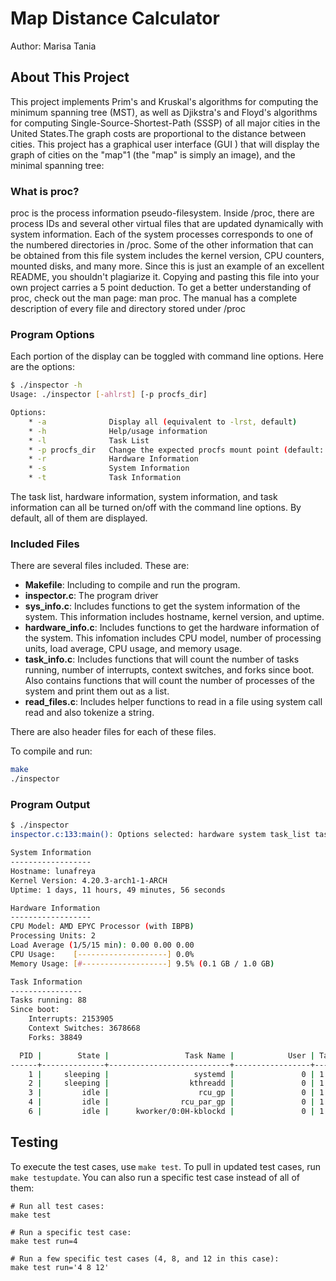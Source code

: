 # Map Distance Calculator

Author: Marisa Tania  

## About This Project
This project implements Prim's and Kruskal's algorithms for computing the minimum spanning tree (MST), as well as Djikstra's and Floyd's algorithms for computing Single-Source-Shortest-Path (SSSP) of all major cities in the United States.The graph costs are proportional to the distance between cities. This project has a graphical user interface (GUI ) that will display the graph of cities on the "map"1 (the "map" is simply an image), and the minimal spanning tree:


### What is proc?
proc is the process information pseudo-filesystem. Inside /proc, there are process IDs and several other virtual files that are updated dynamically with system information. Each of the system processes corresponds to one of the numbered directories in /proc. Some of the other information that can be obtained from this file system includes the kernel version, CPU counters, mounted disks, and many more.  Since this is just an example of an excellent README, you shouldn't plagiarize it. Copying and pasting this file into your own project carries a 5 point deduction.  To get a better understanding of proc, check out the man page: man proc. The manual has a complete description of every file and directory stored under /proc

### Program Options
Each portion of the display can be toggled with command line options. Here are the options:
```bash
$ ./inspector -h
Usage: ./inspector [-ahlrst] [-p procfs_dir]

Options:
    * -a              Display all (equivalent to -lrst, default)
    * -h              Help/usage information
    * -l              Task List
    * -p procfs_dir   Change the expected procfs mount point (default: /proc)
    * -r              Hardware Information
    * -s              System Information
    * -t              Task Information
```
The task list, hardware information, system information, and task information can all be turned on/off with the command line options. By default, all of them are displayed.

### Included Files
There are several files included. These are:
   - <b>Makefile</b>: Including to compile and run the program.
   - <b>inspector.c</b>: The program driver
   - <b>sys_info.c</b>: Includes functions to get the system information of the system. This information includes hostname, kernel version, and uptime.
   - <b>hardware_info.c</b>: Includes functions to get the hardware information of the system. This infomation includes CPU model, number of processing units, load average, CPU usage, and memory usage.
   - <b>task_info.c</b>: Includes functions that will count the number of tasks running, number of interrupts, context switches, and forks since boot. Also contains functions that will count the number of processes of the system and print them out as a list.
   - <b>read_files.c</b>: Includes helper functions to read in a file using system call read and also tokenize a string.

There are also header files for each of these files.


To compile and run:

```bash
make
./inspector
```


### Program Output
```bash
$ ./inspector
inspector.c:133:main(): Options selected: hardware system task_list task_summary

System Information
------------------
Hostname: lunafreya
Kernel Version: 4.20.3-arch1-1-ARCH
Uptime: 1 days, 11 hours, 49 minutes, 56 seconds

Hardware Information
------------------
CPU Model: AMD EPYC Processor (with IBPB)
Processing Units: 2
Load Average (1/5/15 min): 0.00 0.00 0.00
CPU Usage:    [--------------------] 0.0%
Memory Usage: [#-------------------] 9.5% (0.1 GB / 1.0 GB)

Task Information
----------------
Tasks running: 88
Since boot:
    Interrupts: 2153905
    Context Switches: 3678668
    Forks: 38849

  PID |        State |                 Task Name |            User | Tasks 
------+--------------+---------------------------+-----------------+-------
    1 |     sleeping |                   systemd |               0 | 1 
    2 |     sleeping |                  kthreadd |               0 | 1 
    3 |         idle |                    rcu_gp |               0 | 1 
    4 |         idle |                rcu_par_gp |               0 | 1 
    6 |         idle |      kworker/0:0H-kblockd |               0 | 1 

```

## Testing

To execute the test cases, use `make test`. To pull in updated test cases, run `make testupdate`. You can also run a specific test case instead of all of them:

```
# Run all test cases:
make test

# Run a specific test case:
make test run=4

# Run a few specific test cases (4, 8, and 12 in this case):
make test run='4 8 12'
```
